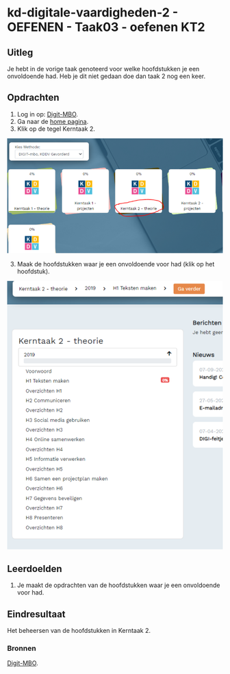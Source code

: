 # kd-digitale-vaardigheden-2 - OEFENEN - Taak03 - oefenen KT2

## Uitleg
Je hebt in de vorige taak genoteerd voor welke hoofdstukken je een onvoldoende had.
Heb je dit niet gedaan doe dan taak 2 nog een keer.

## Opdrachten
1. Log in op: [Digit-MBO](https://entree.instruct.nl/?elo=digit-mbo).
1. Ga naar de [home pagina](https://digit-mbo.nl/student/home/).
2. Klik op de tegel Kerntaak 2.

![Tegel kerntaak 2](./images/kerntaak2.PNG)

3. Maak de hoofdstukken waar je een onvoldoende voor had (klik op het hoofdstuk).

![Hoofdstukken kerntaak 2](./images/hoofdstukken.PNG)

## Leerdoelden
1. Je maakt de opdrachten van de hoofdstukken waar je een onvoldoende voor had.

## Eindresultaat
Het beheersen van de hoofdstukken in Kerntaak 2.

### Bronnen
[Digit-MBO](https://entree.instruct.nl/?elo=digit-mbo).